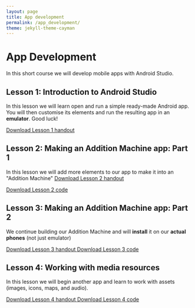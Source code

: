 ```yaml
---
layout: page
title: App development
permalink: /app_development/
theme: jekyll-theme-cayman
---
```


# App Development
In this short course we will develop mobile apps with Android Studio.


## Lesson 1: Introduction to Android Studio
In this lesson we will learn open and run a simple ready-made Android app. You will then customise its elements and run the resulting app in an **emulator**. Good luck!

<a href="/nextgenprog/app_development/android_lesson1_handout.pdf" download>
	Download Lesson 1 handout
</a>

## Lesson 2: Making an Addition Machine app: Part 1
In this lesson we will add more elements to our app to make it into an "Addition Machine" 
<a href="/nextgenprog/app_development/android_lesson2_handout.pdf" download>
	Download Lesson 2 handout
</a>

<a href="/nextgenprog/app_development/android_lesson2_code.txt" download>
	Download Lesson 2 code
</a>


## Lesson 3: Making an Addition Machine app: Part 2
We continue building our Addition Machine and will **install** it on our **actual phones** (not just emulator)

<a href="/nextgenprog/app_development/android_lesson3_handout.pdf" download>
	Download Lesson 3 handout
</a>

<a href="/nextgenprog/app_development/android_lesson3_code.txt" download>
	Download Lesson 3 code
</a>

## Lesson 4: Working with media resources
In this lesson we will begin another app and learn to work with assets (images, icons, maps, and audio).

<a href="/nextgenprog/app_development/android_lesson4_handout.pdf" download>
	Download Lesson 4 handout
</a>

<a href="/nextgenprog/app_development/android_lesson4_code.txt" download>
	Download Lesson 4 code
</a>
